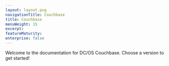 ```yaml
---
layout: layout.pug
navigationTitle: Couchbase
title: Couchbase
menuWeight: 15
excerpt:
featureMaturity:
enterprise: false
---
```


Welcome to the documentation for DC/OS Couchbase. Choose a version to get started!
